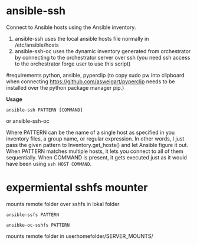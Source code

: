 # ansible-ssh
Connect to Ansible hosts using the Ansible inventory.
1. ansible-ssh uses the local ansible hosts file normally in /etc/ansible/hosts
2. ansible-ssh-oc uses the dynamic inventory generated from orchestrator by connecting to the orchestrator server over ssh (you need ssh access to the orchestrator forge user to use this script) 


#requirements
python,
ansible,
pyperclip (to copy sudo pw into clipboard when connecting
https://github.com/asweigart/pyperclip needs to be installed over the python package manager pip.)

**Usage**

    ansible-ssh PATTERN [COMMAND]
or
    ansible-ssh-oc
    
Where PATTERN can be the name of a single host as specified in you inventory files, 
a group name, or regular expression. In other words, I just pass the given pattern 
to Inventory.get\_hosts() and let Ansible figure it out. 
When PATTERN matches multiple hosts, it lets you connect to all of them sequentially.
When COMMAND is present, it gets executed just as it would have been using `ssh HOST COMMAND`.

# expermiental sshfs mounter
mounts remote folder over sshfs in lokal folder

    ansible-ssfs PATTERN
    
    ansibke-oc-sshfs PATTERN

mounts remote folder in userhomefolder/SERVER_MOUNTS/ 

